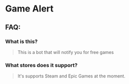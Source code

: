 # Game Alert

## FAQ:
### What is this?
> This is a bot that will notify you for free games
### What stores does it support?
> It's supports Steam and Epic Games at the moment.